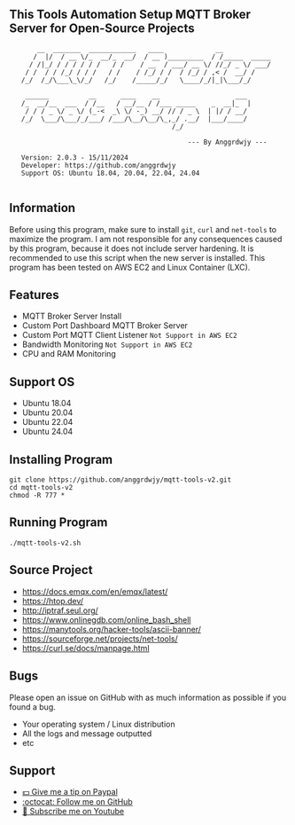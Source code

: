 ## This Tools Automation Setup MQTT Broker Server for Open-Source Projects

```                                                                                                   
       __  _______  ____________   ____             __               
      /  |/  / __ \/_  __/_  __/  / __ )_________  / /_____  _____   
     / /|_/ / / / / / /   / /    / __  / ___/ __ \/ //_/ _ \/ ___/   
    / /  / / /_/ / / /   / /    / /_/ / /  / /_/ / ,< /  __/ /       
   /_/  /_/\___\_\/_/   /_/    /_____/_/   \____/_/|_|\___/_/        
                                                                     
    ______          __      ____    __                   ___         
   /_  __/__  ___  / /__   / __/__ / /___ _____    _  __|_  |        
    / / / _ \/ _ \/ (_-<  _\ \/ -_) __/ // / _ \  | |/ / __/         
   /_/  \___/\___/_/___/ /___/\__/\__/\_,_/ .__/  |___/____/         
                                         /_/                         
                                                                     
                                             --- By Anggrdwjy ---    
                                                                     
   Version: 2.0.3 - 15/11/2024                          
   Developer: https://github.com/anggrdwjy              
   Support OS: Ubuntu 18.04, 20.04, 22.04, 24.04        
                       
```

## Information

Before using this program, make sure to install `git`, `curl` and `net-tools` to maximize the program. I am not responsible for any consequences caused by this program, because it does not include server hardening. It is recommended to use this script when the new server is installed. This program has been tested on AWS EC2 and Linux Container (LXC).

## Features
* MQTT Broker Server Install
* Custom Port Dashboard MQTT Broker Server
* Custom Port MQTT Client Listener `Not Support in AWS EC2`
* Bandwidth Monitoring `Not Support in AWS EC2`
* CPU and RAM Monitoring

## Support OS
* Ubuntu 18.04
* Ubuntu 20.04
* Ubuntu 22.04
* Ubuntu 24.04

## Installing Program
```
git clone https://github.com/anggrdwjy/mqtt-tools-v2.git
cd mqtt-tools-v2
chmod -R 777 *
```

## Running Program
```
./mqtt-tools-v2.sh
```

## Source Project

* https://docs.emqx.com/en/emqx/latest/
* https://htop.dev/
* http://iptraf.seul.org/
* https://www.onlinegdb.com/online_bash_shell
* https://manytools.org/hacker-tools/ascii-banner/
* https://sourceforge.net/projects/net-tools/
* https://curl.se/docs/manpage.html

## Bugs

Please open an issue on GitHub with as much information as possible if you found a bug.
* Your operating system / Linux distribution
* All the logs and message outputted
* etc

## Support

* [:dollar: Give me a tip on Paypal](https://www.paypal.me/AnggardaWijaya)
* [:octocat: Follow me on GitHub](https://github.com/anggrdwjy)
* [🔔 Subscribe me on Youtube](https://www.youtube.com/@anggarda.wijaya)
